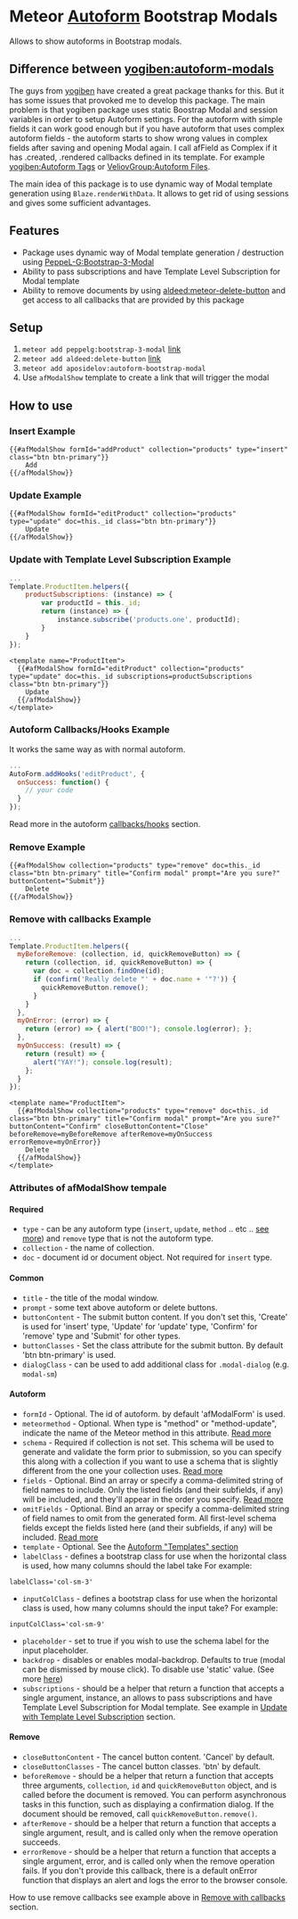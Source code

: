 Meteor [Autoform](https://github.com/aldeed/meteor-autoform) Bootstrap Modals
======================================================================

Allows to show autoforms in Bootstrap modals.

## Difference between [yogiben:autoform-modals](https://github.com/yogiben/meteor-autoform-modals) ##
The guys from [yogiben](https://github.com/yogiben) have created a great package thanks for this. But it has some issues that provoked me to develop this package. The main problem is that yogiben package uses static Boostrap Modal and session variables in order to setup Autoform settings. For the autoform with simple fields it can work good enough but if you have autoform that uses complex autoform fields - the autoform starts to show wrong values in complex fields after saving and opening Modal again. I call afField as Complex if it has .created, .rendered callbacks defined in its template. For example [yogiben:Autoform Tags](https://github.com/yogiben/meteor-autoform-tags) or [VeliovGroup:Autoform Files](https://github.com/VeliovGroup/meteor-autoform-file).

The main idea of this package is to use dynamic way of Modal template generation using ``Blaze.renderWithData``. It allows to get rid of using sessions and gives some sufficient advantages.

## Features ##
* Package uses dynamic way of Modal template generation / destruction using [PeppeL-G:Bootstrap-3-Modal](https://github.com/PeppeL-G/bootstrap-3-modal)
* Ability to pass subscriptions and have Template Level Subscription for Modal template
* Ability to remove documents by using [aldeed:meteor-delete-button](https://github.com/aldeed/meteor-delete-button) and get access to all callbacks that are provided by this package

## Setup ##

1. ```meteor add peppelg:bootstrap-3-modal``` [link](https://github.com/PeppeL-G/bootstrap-3-modal)
2. ```meteor add aldeed:delete-button``` [link](https://github.com/aldeed/meteor-delete-button)
3. ```meteor add aposidelov:autoform-bootstrap-modal```
4. Use `afModalShow` template to create a link that will trigger the modal

## How to use ##
### Insert Example ###
```meteor
{{#afModalShow formId="addProduct" collection="products" type="insert" class="btn btn-primary"}}
	Add
{{/afModalShow}}
```
### Update Example ###
```meteor
{{#afModalShow formId="editProduct" collection="products" type="update" doc=this._id class="btn btn-primary"}}
	Update
{{/afModalShow}}
```

### Update with Template Level Subscription Example ###
```javascript
...
Template.ProductItem.helpers({
    productSubscriptions: (instance) => {
        var productId = this._id;
        return (instance) => {
            instance.subscribe('products.one', productId);            
        }
    }
});
```
```meteor
<template name="ProductItem">
  {{#afModalShow formId="editProduct" collection="products" type="update" doc=this._id subscriptions=productSubscriptions class="btn btn-primary"}}
  	Update
  {{/afModalShow}}
</template>
```

### Autoform Callbacks/Hooks Example ###
It works the same way as with normal autoform.
```javascript
...
AutoForm.addHooks('editProduct', {  
  onSuccess: function() {              
    // your code
  }  
});
```
Read more in the autoform [callbacks/hooks](https://github.com/aldeed/meteor-autoform#callbackshooks) section.


### Remove Example ###
```meteor
{{#afModalShow collection="products" type="remove" doc=this._id class="btn btn-primary" title="Confirm modal" prompt="Are you sure?" buttonContent="Submit"}}
	Delete
{{/afModalShow}}
```

### Remove with callbacks Example ###
```javascript
...
Template.ProductItem.helpers({
  myBeforeRemove: (collection, id, quickRemoveButton) => {
    return (collection, id, quickRemoveButton) => {      
      var doc = collection.findOne(id);
      if (confirm('Really delete "' + doc.name + '"?')) {
        quickRemoveButton.remove();
      }
    }
  },
  myOnError: (error) => {
    return (error) => { alert("BOO!"); console.log(error); };
  },
  myOnSuccess: (result) => {
    return (result) => {
      alert("YAY!"); console.log(result);
    };
  }
});
```
```meteor
<template name="ProductItem">
  {{#afModalShow collection="products" type="remove" doc=this._id class="btn btn-primary" title="Confirm modal" prompt="Are you sure?" buttonContent="Confirm" closeButtonContent="Close" beforeRemove=myBeforeRemove afterRemove=myOnSuccess errorRemove=myOnError}}
  	Delete
  {{/afModalShow}}
</template>
```

### Attributes of afModalShow tempale ###
#### Required ####
* ``type`` - can be any autoform type (``insert``, ``update``, ``method`` .. etc .. [see more](https://github.com/aldeed/meteor-autoform#form-types)) and  ``remove`` type that is not the autoform type.
* ``collection`` - the name of collection.
* `doc` - document id or document object. Not required for `insert` type.

#### Common ####
* ``title`` - the title of the modal window.
* ``prompt`` - some text above autoform or delete buttons.
* ``buttonContent`` - The submit button content. If you don't set this, 'Create' is used for 'insert' type, 'Update' for 'update' type, 'Confirm' for 'remove' type and 'Submit' for other types.
* ``buttonClasses`` - Set the class attribute for the submit button. By default 'btn btn-primary' is used.
* ``dialogClass`` - can be used to add additional class for `.modal-dialog` (e.g. `modal-sm`)

#### Autoform ####
* ``formId`` - Optional. The id of autoform. by default 'afModalForm' is used.
* ``meteormethod`` - Optional. When type is "method" or "method-update", indicate the name of the Meteor method in this attribute. [Read more](https://github.com/aldeed/meteor-autoform#autoform-1)
* ``schema`` - Required if collection is not set. This schema will be used to generate and validate the form prior to submission, so you can specify this along with a collection if you want to use a schema that is slightly different from the one your collection uses. [Read more](https://github.com/aldeed/meteor-autoform#autoform-1)
* ``fields`` - Optional. Bind an array or specify a comma-delimited string of field names to include. Only the listed fields (and their subfields, if any) will be included, and they'll appear in the order you specify. [Read more](https://github.com/aldeed/meteor-autoform#autoform-1)
* ``omitFields`` - Optional. Bind an array or specify a comma-delimited string of field names to omit from the generated form. All first-level schema fields except the fields listed here (and their subfields, if any) will be included. [Read more](https://github.com/aldeed/meteor-autoform#autoform-1)
* ``template`` - Optional. See the [Autoform "Templates" section](https://github.com/aldeed/meteor-autoform#theme-templates)
* ``labelClass`` - defines a bootstrap class for use when the horizontal class is used, how many columns should the label take For example:
```
labelClass='col-sm-3'
```
* ``inputColClass`` - defines a bootstrap class for use when the horizontal class is used, how many columns should the input take? For example:
```
inputColClass='col-sm-9'
```
* ``placeholder`` - set to true if you wish to use the schema label for the input placeholder.
* ``backdrop`` - disables or enables modal-backdrop. Defaults to true (modal can be dismissed by mouse click). To disable use 'static' value. (See more [here](http://getbootstrap.com/javascript/#modals-options))
* ``subscriptions`` - should be a helper that return a function that accepts a single argument, instance, an allows to pass subscriptions and have Template Level Subscription for Modal template. See example in [Update with Template Level Subscription](#update-with-template-level-subscription-example) section.


#### Remove ####
* ``closeButtonContent`` - The cancel button content. 'Cancel' by default.
* ``closeButtonClasses`` - The cancel button classes. 'btn' by default.
* ``beforeRemove`` - should be a helper that return a function that  accepts three arguments, ``collection``, ``id`` and ``quickRemoveButton`` object, and is called before the document is removed. You can perform asynchronous tasks in this function, such as displaying a confirmation dialog. If the document should be removed, call ``quickRemoveButton.remove()``.  
* ``afterRemove`` - should be a helper that return a function that accepts a single argument, result, and is called only when the remove operation succeeds.
* ``errorRemove`` - should be a helper that return a function that accepts a single argument, error, and is called only when the remove operation fails. If you don't provide this callback, there is a default onError function that displays an alert and logs the error to the browser console.

How to use remove callbacks see example above in [Remove with callbacks](#remove-with-callbacks-example) section.

